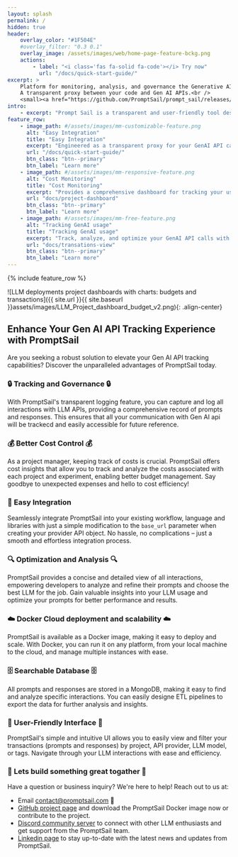 ```yaml
---
layout: splash
permalink: /
hidden: true
header:
    overlay_color: "#1F504E"
    #overlay_filter: "0.3 0.1"
    overlay_image: /assets/images/web/home-page-feature-bckg.png
    actions:
        - label: "<i class='fas fa-solid fa-code'></i> Try now"
          url: "/docs/quick-start-guide/"
excerpt: >
    Platform for monitoring, analysis, and governance the Generative AI communication <br />
    A transparent proxy between your code and Gen AI APIs.<br />
    <small><a href="https://github.com/PromptSail/prompt_sail/releases/">Latest release</a></small>
intro:
    - excerpt: "Prompt Sail is a transparent and user-friendly tool designed to capture and log all interactions with Gen APIs such as OpenAI, Cohere, and others. It integrates with OpenAI, langchain, and other LLM frameworks and libraries."
feature_row:
    - image_path: #/assets/images/mm-customizable-feature.png
      alt: "Easy Integration"
      title: "Easy Integration"
      excerpt: "Engineered as a transparent proxy for your GenAI API calls, it seamlessly integrates into your existing workflow, regardless of language or framework."
      url: "/docs/quick-start-guide/"
      btn_class: "btn--primary"
      btn_label: "Learn more"
    - image_path: #/assets/images/mm-responsive-feature.png
      alt: "Cost Monitoring"
      title: "Cost Monitoring"
      excerpt: "Provides a comprehensive dashboard for tracking your usage and budgeting your GenAI API calls."
      url: "docs/project-dashboard"
      btn_class: "btn--primary"
      btn_label: "Learn more"
    - image_path: #/assets/images/mm-free-feature.png
      alt: "Tracking GenAI usage"
      title: "Tracking GenAI usage"
      excerpt: "Track, analyze, and optimize your GenAI API calls with detailed logs and insights."
      url: "docs/transations-view"
      btn_class: "btn--primary"
      btn_label: "Learn more"
---
```


{% include feature_row %}

![LLM deployments project dashboards with charts: budgets and transactions]({{ site.url }}{{ site.baseurl }}assets/images/LLM_Project_dashboard_budget_v2.png){: .align-center}


<!-- ## What is Prompt Sail?

1. **Transparent Logging** 
It captures and logs all interactions with LLM APIs, providing a comprehensive record of prompts and responses.

2. **Cost Insights** 
Project managers can track and analyze the costs associated with each project and experiment, enabling better budget management.

3. **Optimization and Analysis**
By providing a concise and detailed view of all interactions, developers can analyze and refine their prompts.

4. **Compliance and Governance**
Empowers business owners to maintain control over instructions, chat messages, and other interactions with LLM APIs. This enables the implementation of standards and policies, identification of misuse, and detection of non-compliant content.

5. **Easy Integration** 
Prompt Sail seamlessly integrates into your workflow and used libraries. Just modify the `base_url` parameter when creating your provider API object.

6. **Searchable Database**
All prompts and responses are stored in a MongoDB, making finding and analyzing specific interactions easy. You can export the data for further analysis.

7. **User-Friendly Interface**
Simple and intuitive UI lets you easily view and filter your transactions (prompts and responses) by project, API provider, LLM model, or tags. -->


## Enhance Your Gen AI API Tracking Experience with PromptSail

Are you seeking a robust solution to elevate your Gen AI API tracking capabilities?
Discover the unparalleled advantages of PromptSail today.

### 🔒 Tracking and Governance 🔒
With PromptSail's transparent logging feature, you can capture and log all interactions with LLM APIs, providing a comprehensive record of prompts and responses. This ensures that all your communication with Gen AI api will be trackecd and easily accessible for future reference.

### 💰 Better Cost Control 💰
As a project manager, keeping track of costs is crucial. PromptSail offers cost insights that allow you to track 
and analyze the costs associated with each project and experiment, enabling better budget management. Say goodbye 
to unexpected expenses and hello to cost efficiency!

### 🔌 Easy Integration  
Seamlessly integrate PromptSail into your existing workflow, language and libraries with just a simple modification to the ``base_url`` parameter when creating your provider API object. No hassle, no complications – just a smooth and effortless integration process.

### 🔍 Optimization and Analysis 🔍
PromptSail provides a concise and detailed view of all interactions, empowering developers to analyze and refine their prompts and choose the best LLM for the job. Gain valuable insights into your LLM usage and optimize your prompts for better performance and results.

### ☁️ Docker Cloud deployment and scalability ☁️
PromptSail is  available as a Docker image, making it easy to deploy and scale. With Docker, you can run it on any platform, from your local machine to the cloud, and manage multiple instances with ease. 

### 🗄️ Searchable Database 🗄️
All prompts and responses are stored in a MongoDB, making it easy to find and analyze specific interactions. You can easily designe ETL pipelines to export the data for further analysis and insights.

### 🌟 User-Friendly Interface 🌟
PromptSail's simple and intuitive UI allows you to easily view and filter your transactions (prompts and responses)
by project, API provider, LLM model, or tags. Navigate through your LLM interactions with ease and efficiency.

### 🚀 Lets build something great togather 🚀
Have a question or business inquiry? We're here to help! Reach out to us at:
* Email contact@promptsail.com  📧
* [GitHub project page](https://github.com/PromptSail/prompt_sail) and download the PromptSail Docker image now or contribute to the project.
* [Discord community server](https://discord.gg/NvpVbw3aqW) to connect with other LLM enthusiasts and get support from the PromptSail team.
* [Linkedin page](https://www.linkedin.com/company/prompt-sail/) to stay up-to-date with the latest news and updates from PromptSail.